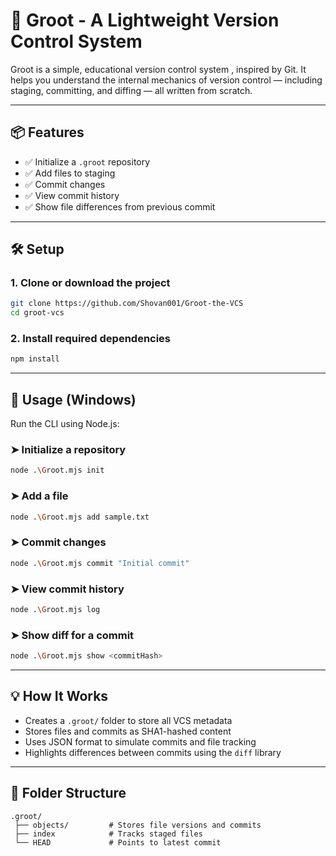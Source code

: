 # 🌱 Groot - A Lightweight Version Control System

Groot is a simple, educational version control system , inspired by Git. It helps you understand the internal mechanics of version control — including staging, committing, and diffing — all written from scratch.

---

## 📦 Features

- ✅ Initialize a `.groot` repository
- ✅ Add files to staging
- ✅ Commit changes
- ✅ View commit history
- ✅ Show file differences from previous commit

---

## 🛠️ Setup

### 1. Clone or download the project

```bash
git clone https://github.com/Shovan001/Groot-the-VCS
cd groot-vcs
```

### 2. Install required dependencies

```bash
npm install
```

---

## 🚀 Usage (Windows)

Run the CLI using Node.js:

### ➤ Initialize a repository

```bash
node .\Groot.mjs init
```

### ➤ Add a file

```bash
node .\Groot.mjs add sample.txt
```

### ➤ Commit changes

```bash
node .\Groot.mjs commit "Initial commit"
```

### ➤ View commit history

```bash
node .\Groot.mjs log
```

### ➤ Show diff for a commit

```bash
node .\Groot.mjs show <commitHash>
```

---

## 💡 How It Works

- Creates a `.groot/` folder to store all VCS metadata
- Stores files and commits as SHA1-hashed content
- Uses JSON format to simulate commits and file tracking
- Highlights differences between commits using the `diff` library

---

## 📁 Folder Structure

```
.groot/
 ├── objects/         # Stores file versions and commits
 ├── index            # Tracks staged files
 └── HEAD             # Points to latest commit
```